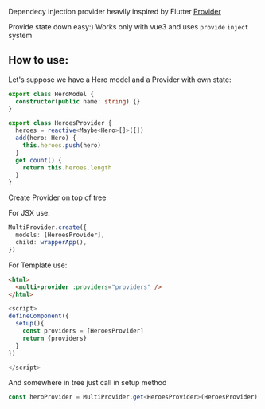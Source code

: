 Dependecy injection provider heavily inspired by Flutter [Provider](https://pub.dev/packages/provider)

Provide state down easy:)
Works only with vue3 and uses `provide` `inject` system

## How to use:

Let's suppose we have a Hero model and a Provider with own state:

```typescript
export class HeroModel {
  constructor(public name: string) {}
}

export class HeroesProvider {
  heroes = reactive<Maybe<Hero>[]>([])
  add(hero: Hero) {
    this.heroes.push(hero)
  }
  get count() {
    return this.heroes.length
  }
}
```

Create Provider on top of tree

For JSX use:

```typescript
MultiProvider.create({
  models: [HeroesProvider],
  child: wrapperApp(),
})
```

For Template use:

```html
<html>
  <multi-provider :providers="providers" />
</html>
```

```typescript
<script>
defineComponent({
  setup(){
    const providers = [HeroesProvider]
    return {providers}
  }
})

</script>
```

And somewhere in tree just call in setup method

```typescript
const heroProvider = MultiProvider.get<HeroesProvider>(HeroesProvider)
```
